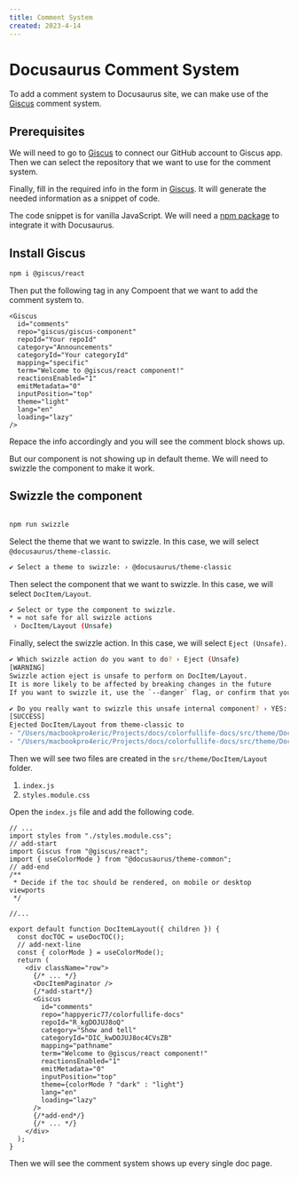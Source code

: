 ```yaml
---
title: Comment System
created: 2023-4-14
---
```


# Docusaurus Comment System

To add a comment system to Docusaurus site, we can make use of the [Giscus](https://giscus.app/) comment system.

## Prerequisites

We will need to go to [Giscus](https://giscus.app/) to connect our GitHub account to Giscus app. Then we can select the repository that we want to use for the comment system.

Finally, fill in the required info in the form in [Giscus](https://giscus.app/). It will generate the needed information as a snippet of code.

The code snippet is for vanilla JavaScript. We will need a [npm package](https://github.com/giscus/giscus-component) to integrate it with Docusaurus.

## Install Giscus

```bash
npm i @giscus/react
```

Then put the following tag in any Compoent that we want to add the comment system to.

```tsx
<Giscus
  id="comments"
  repo="giscus/giscus-component"
  repoId="Your repoId"
  category="Announcements"
  categoryId="Your categoryId"
  mapping="specific"
  term="Welcome to @giscus/react component!"
  reactionsEnabled="1"
  emitMetadata="0"
  inputPosition="top"
  theme="light"
  lang="en"
  loading="lazy"
/>
```

Repace the info accordingly and you will see the comment block shows up.

But our component is not showing up in default theme. We will need to swizzle the component to make it work.

## Swizzle the component

```bash

npm run swizzle

```

Select the theme that we want to swizzle. In this case, we will select `@docusaurus/theme-classic`.

```bash
✔ Select a theme to swizzle: › @docusaurus/theme-classic
```

Then select the component that we want to swizzle. In this case, we will select `DocItem/Layout`.

```bash
✔ Select or type the component to swizzle.
* = not safe for all swizzle actions
 › DocItem/Layout (Unsafe)

```

Finally, select the swizzle action. In this case, we will select `Eject (Unsafe)`.

```bash
✔ Which swizzle action do you want to do? › Eject (Unsafe)
[WARNING]
Swizzle action eject is unsafe to perform on DocItem/Layout.
It is more likely to be affected by breaking changes in the future
If you want to swizzle it, use the `--danger` flag, or confirm that you understand the risks.

✔ Do you really want to swizzle this unsafe internal component? › YES: I know what I am doing!
[SUCCESS]
Ejected DocItem/Layout from theme-classic to
- "/Users/macbookpro4eric/Projects/docs/colorfullife-docs/src/theme/DocItem/Layout/index.js"
- "/Users/macbookpro4eric/Projects/docs/colorfullife-docs/src/theme/DocItem/Layout/styles.module.css"
```

Then we will see two files are created in the `src/theme/DocItem/Layout` folder.

1. `index.js`
2. `styles.module.css`

Open the `index.js` file and add the following code.

```tsx
// ...
import styles from "./styles.module.css";
// add-start
import Giscus from "@giscus/react";
import { useColorMode } from "@docusaurus/theme-common";
// add-end
/**
 * Decide if the toc should be rendered, on mobile or desktop viewports
 */

//...

export default function DocItemLayout({ children }) {
  const docTOC = useDocTOC();
  // add-next-line
  const { colorMode } = useColorMode();
  return (
    <div className="row">
      {/* ... */}
      <DocItemPaginator />
      {/*add-start*/}
      <Giscus
        id="comments"
        repo="happyeric77/colorfullife-docs"
        repoId="R_kgDOJUJ8oQ"
        category="Show and tell"
        categoryId="DIC_kwDOJUJ8oc4CVsZB"
        mapping="pathname"
        term="Welcome to @giscus/react component!"
        reactionsEnabled="1"
        emitMetadata="0"
        inputPosition="top"
        theme={colorMode ? "dark" : "light"}
        lang="en"
        loading="lazy"
      />
      {/*add-end*/}
      {/* ... */}
    </div>
  );
}
```

Then we will see the comment system shows up every single doc page.
